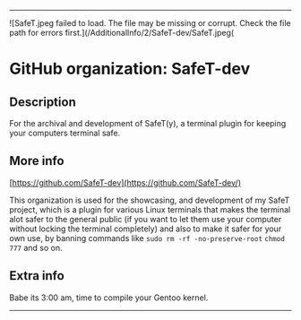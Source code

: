 
***

![SafeT.jpeg failed to load. The file may be missing or corrupt. Check the file path for errors first.](/AdditionalInfo/2/SafeT-dev/SafeT.jpeg(

# GitHub organization: SafeT-dev

## Description

For the archival and development of SafeT(y), a terminal plugin for keeping your computers terminal safe.

## More info

[https://github.com/SafeT-dev](https://github.com/SafeT-dev/)

This organization is used for the showcasing, and development of my SafeT project, which is a plugin for various Linux terminals that makes the terminal alot safer to the general public (if you want to let them use your computer without locking the terminal completely) and also to make it safer for your own use, by banning commands like `sudo rm -rf -no-preserve-root` `chmod 777` and so on.

## Extra info

Babe its 3:00 am, time to compile your Gentoo kernel.

***

